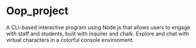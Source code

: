 # Oop_project
A CLI-based interactive program using Node.js that allows users to engage with staff and students, built with inquirer and chalk. Explore and chat with virtual characters in a colorful console environment.
